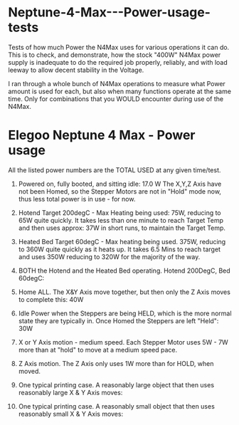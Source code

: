 # Neptune-4-Max---Power-usage-tests
Tests of how much Power the N4Max uses for various operations it can do.
This is to check, and demonstrate, how the stock "400W" N4Max power supply
is inadequate to do the required job properly, reliably, and with load
leeway to allow decent stability in the Voltage.

I ran through a whole bunch of N4Max operations to measure what Power amount
is used for each, but also when many functions operate at the same time.
Only for combinations that you WOULD encounter during use of the N4Max.


Elegoo Neptune 4 Max - Power usage
==================================
All the listed power numbers are the TOTAL USED at any given time/test.

1.  Powered on, fully booted, and sitting idle:
    17.0 W
  	The X,Y,Z Axis have not been Homed, so the Stepper Motors are not in
   	"Hold" mode now, thus less total power is in use - for now.
	
2.	Hotend Target 200degC - Max Heating being used:
  	75W, reducing to 65W quite quickly.
  	It takes less than one minute to reach Target Temp and then uses approx:
  	37W in short runs, to maintain the Target Temp.

3.	Heated Bed Target 60degC - Max heating being used.
  	375W, reducing to 360W quite quickly as it heats up.
  	It takes 6.5 Mins to reach target and uses 350W reducing to 320W for the 
  	majority of the way.

4.	BOTH the Hotend and the Heated Bed operating. Hotend 200DegC, Bed 60degC:
	

5.  Home ALL.  The X&Y Axis move together, but then only the Z Axis moves to 
    complete this:
  	40W
	
6.  Idle Power when the Steppers are being HELD, which is the more normal
    state they are typically in. Once Homed the Steppers are left "Held":
  	30W
	
7.	X or Y Axis motion - medium speed. Each Stepper Motor uses 5W - 7W more
  	than at "hold" to move at a medium speed pace.

8.	Z Axis motion. The Z Axis only uses 1W more than for HOLD, when moved.

9.	One typical printing case. A reasonably large object that then uses
  	reasonably large X & Y Axis moves:
	
	
10.	One typical printing case. A reasonably small object that then uses
  	reasonably small X & Y Axis moves:
	
	
